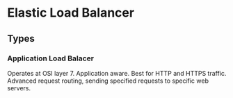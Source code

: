 # Elastic Load Balancer

## Types

### Application Load Balacer

Operates at OSI layer 7. Application aware. Best for HTTP and HTTPS traffic. Advanced request routing, sending specified requests to specific web servers.

